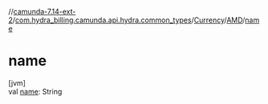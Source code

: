 //[camunda-7.14-ext-2](../../../../index.md)/[com.hydra_billing.camunda.api.hydra.common_types](../../index.md)/[Currency](../index.md)/[AMD](index.md)/[name](name.md)

# name

[jvm]\
val [name](name.md): String
